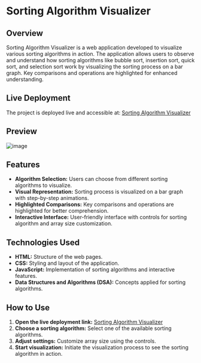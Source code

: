 # Sorting Algorithm Visualizer

## Overview
Sorting Algorithm Visualizer is a web application developed to visualize various sorting algorithms in action. The application allows users to observe and understand how sorting algorithms like bubble sort, insertion sort, quick sort, and selection sort work by visualizing the sorting process on a bar graph. Key comparisons and operations are highlighted for enhanced understanding.

## Live Deployment
The project is deployed live and accessible at: [Sorting Algorithm Visualizer](https://anand-sorting-vizualizer.vercel.app/)

## Preview
![image](https://github.com/anandpanda/Sorting-Visualizer/assets/148877270/df50526a-6948-4fc4-bcce-178b447afc39)


## Features
- **Algorithm Selection:** Users can choose from different sorting algorithms to visualize.
- **Visual Representation:** Sorting process is visualized on a bar graph with step-by-step animations.
- **Highlighted Comparisons:** Key comparisons and operations are highlighted for better comprehension.
- **Interactive Interface:** User-friendly interface with controls for sorting algorithm and array size customization.

## Technologies Used
- **HTML:** Structure of the web pages.
- **CSS:** Styling and layout of the application.
- **JavaScript:** Implementation of sorting algorithms and interactive features.
- **Data Structures and Algorithms (DSA):** Concepts applied for sorting algorithms.

## How to Use
1. **Open the live deployment link:**
   [Sorting Algorithm Visualizer](https://anand-sorting-vizualizer.vercel.app/)
2. **Choose a sorting algorithm:** Select one of the available sorting algorithms.
3. **Adjust settings:** Customize array size using the controls.
4. **Start visualization:** Initiate the visualization process to see the sorting algorithm in action.
